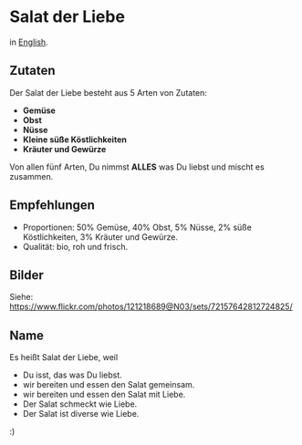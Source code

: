 # Salat der Liebe

in [English](Salad_of_Love.md).

## Zutaten

Der Salat der Liebe besteht aus 5 Arten von Zutaten:

* **Gemüse**
* **Obst**
* **Nüsse**
* **Kleine süße Köstlichkeiten**
* **Kräuter und Gewürze**

Von allen fünf Arten, Du nimmst **ALLES** was Du liebst und mischt es zusammen.

## Empfehlungen

* Proportionen: 50% Gemüse, 40% Obst, 5% Nüsse, 2% süße Köstlichkeiten, 3% Kräuter und Gewürze.
* Qualität: bio, roh und frisch.

## Bilder

Siehe: https://www.flickr.com/photos/121218689@N03/sets/72157642812724825/

## Name

Es heißt Salat der Liebe, weil

* Du isst, das was Du liebst.
* wir bereiten und essen den Salat gemeinsam.
* wir bereiten und essen den Salat mit Liebe.
* Der Salat schmeckt wie Liebe.
* Der Salat ist diverse wie Liebe.

:)
